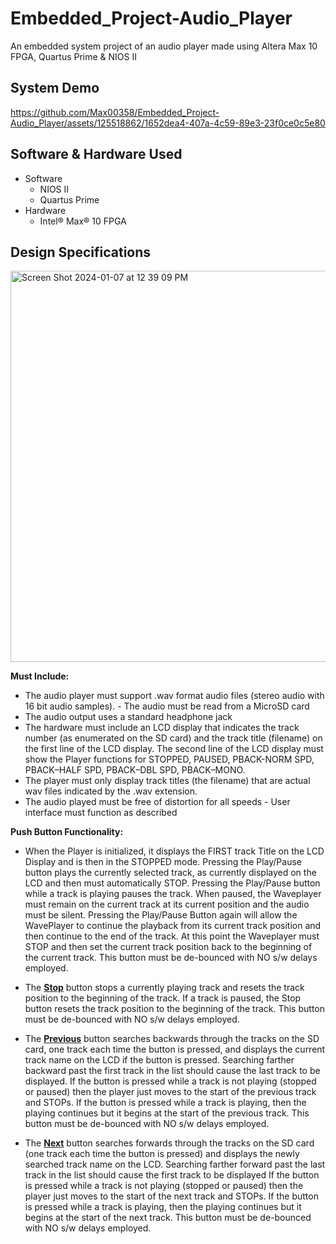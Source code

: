 # Embedded_Project-Audio_Player
An embedded system project of an audio player made using Altera Max 10 FPGA, Quartus Prime & NIOS II

## System Demo
https://github.com/Max00358/Embedded_Project-Audio_Player/assets/125518862/1652dea4-407a-4c59-89e3-23f0ce0c5e80

## Software & Hardware Used
  * Software
      * NIOS II
      * Quartus Prime
  * Hardware
      * Intel® Max® 10 FPGA
    
## Design Specifications
<img width="626" alt="Screen Shot 2024-01-07 at 12 39 09 PM" src="https://github.com/Max00358/Embedded_Project-Audio_Player/assets/125518862/661a0f54-8fec-49d0-ae11-80bddd5d038f">

**Must Include:**
 * The audio player must support .wav format audio files (stereo audio with 16 bit audio samples). - The audio must be read from a MicroSD card
 * The audio output uses a standard headphone jack
 * The hardware must include an LCD display that indicates the track number (as enumerated on
the SD card) and the track title (filename) on the first line of the LCD display. The second line of the LCD display must show the Player functions for STOPPED, PAUSED, PBACK-NORM SPD,
PBACK–HALF SPD, PBACK–DBL SPD, PBACK–MONO.
 * The player must only display track titles (the filename) that are actual wav files indicated by the
.wav extension.
 * The audio played must be free of distortion for all speeds - User interface must function as described

**Push Button Functionality:**

* When the Player is initialized, it displays the FIRST track Title on the LCD Display and is then in the STOPPED mode. Pressing the Play/Pause button plays the currently selected track, as currently displayed on the LCD and then must automatically STOP. Pressing the Play/Pause button while a track is playing pauses the track. When paused, the Waveplayer must remain on the current track at its current position and the audio must be silent. Pressing the Play/Pause Button again will allow the WavePlayer to continue the playback from its current track position and then continue to the end of the track. At this point the Waveplayer must STOP and then set the current track position back to the beginning of the current track. This button must be de-bounced with NO s/w delays employed.

* The <ins>**Stop**</ins> button stops a currently playing track and resets the track position to the beginning of the track. If a track is paused, the Stop button resets the track position to the beginning of the track. This button must be de-bounced with NO s/w delays employed.

* The <ins>**Previous**</ins> button searches backwards through the tracks on the SD card, one track each time the button is pressed, and displays the current track name on the LCD if the button is pressed. Searching farther backward past the first track in the list should cause the last track to be displayed. If the button is pressed while a track is not playing (stopped or paused) then the player just moves to the start of the previous track and STOPs. If the button is pressed while a track is playing, then the playing continues but it begins at the start of the previous track. This button must be de-bounced with NO s/w delays employed.

* The <ins>**Next**</ins> button searches forwards through the tracks on the SD card (one track each time the button is pressed) and displays the newly searched track name on the LCD. Searching farther forward past the last track in the list should cause the first track to be displayed If the button is pressed while a track is not playing (stopped or paused) then the player just moves to the start of the next track and STOPs. If the button is pressed while a track is playing, then the playing continues but it begins at the start of the next track. This button must be de-bounced with NO s/w delays employed.
